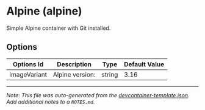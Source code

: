 
# Alpine (alpine)

Simple Alpine container with Git installed.

## Options

| Options Id | Description | Type | Default Value |
|-----|-----|-----|-----|
| imageVariant | Alpine version: | string | 3.16 |



---

_Note: This file was auto-generated from the [devcontainer-template.json](https://github.com/igedevOps/officeInaBox/blob/main/src/alpine/devcontainer-template.json).  Add additional notes to a `NOTES.md`._
